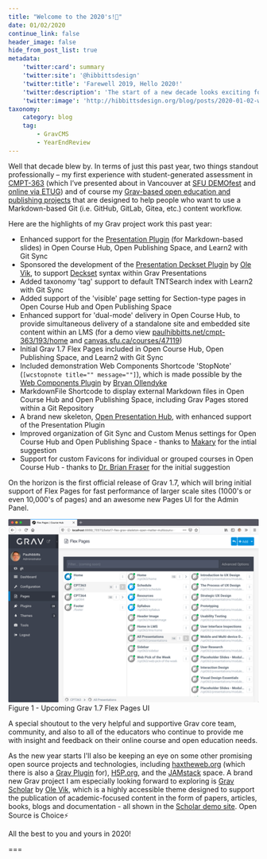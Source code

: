 ```yaml
---
title: "Welcome to the 2020's!🤝"
date: 01/02/2020
continue_link: false
header_image: false
hide_from_post_list: true
metadata:
    'twitter:card': summary
    'twitter:site': '@hibbittsdesign'
    'twitter:title': 'Farewell 2019, Hello 2020!'
    'twitter:description': 'The start of a new decade looks exciting for both Grav and my Grav-based open education projects'
    'twitter:image': 'http://hibbittsdesign.org/blog/posts/2020-01-02-welcome-to-the-2020s/screenshot.png'
taxonomy:
    category: blog
    tag:
        - GravCMS
        - YearEndReview
---
```


Well that decade blew by. In terms of just this past year, two things  standout professionally – my first experience with student-generated assessment in [CMPT-363](https://paulhibbitts.net/cmpt-363/193/home) (which I’ve presented about in Vancouver at [SFU DEMOfest](https://www.sfu.ca/cee/news/demofest-presenter-slides.html) and [online via ETUG](https://etug.ca/2019/11/13/student-generated-assessment-questions-the-journey-so-far/)) and of course my [Grav-based open education and publishing projects](https://github.com/hibbitts-design) that are designed to help people who want to use a Markdown-based Git (i.e. GitHub, GitLab, Gitea, etc.) content workflow.

Here are the highlights of my Grav project work this past year:

* Enhanced support for the [Presentation Plugin](https://github.com/OleVik/grav-plugin-presentation) (for Markdown-based slides) in Open Course Hub, Open Publishing Space, and Learn2 with Git Sync
* Sponsored the development of the [Presentation Deckset Plugin](https://github.com/OleVik/grav-plugin-presentation-deckset) by [Ole Vik](https://github.com/OleVik), to support [Deckset](https://www.deckset.com/) syntax within Grav Presentations
* Added taxonomy 'tag' support to default TNTSearch index with Learn2 with Git Sync
* Added support of the 'visible' page setting for Section-type pages in Open Course Hub and Open Publishing Space
* Enhanced support for 'dual-mode' delivery in Open Course Hub, to provide simultaneous delivery of a standalone site and embedded site content within an LMS (for a demo view [paulhibbitts.net/cmpt-363/193/home](https://paulhibbitts.net/cmpt-363/193/home) and [canvas.sfu.ca/courses/47119](https://canvas.sfu.ca/courses/47119))
* Initial Grav 1.7 Flex Pages included in Open Course Hub, Open Publishing Space, and Learn2 with Git Sync
* Included demonstration Web Components Shortcode 'StopNote' (`[wcstopnote title="" message=""]`), which is made possible by the [Web Components Plugin](https://github.com/elmsln/grav-plugin-webcomponents) by [Bryan Ollendyke](https://github.com/btopro)
* MarkdownFile Shortcode to display external Markdown files in Open Course Hub and Open Publishing Space, including Grav Pages stored within a Git Repository
* A brand new skeleton, [Open Presentation Hub](https://github.com/hibbitts-design/grav-skeleton-open-matter-presentation-hub), with enhanced support of the Presentation Plugin
* Improved organization of Git Sync and Custom Menus settings for Open Course Hub and Open Publishing Space - thanks to [Makary](https://github.com/MakaryGo) for the intial suggestion
* Support for custom Favicons for individual or grouped courses in Open Course Hub - thanks to [Dr. Brian Fraser](https://github.com/drbfraser) for the initial suggestion

On the horizon is the first official release of Grav 1.7, which will bring initial support of Flex Pages for fast performance of larger scale sites (1000's or even 10,000's of pages) and an awesome new Pages UI for the Admin Panel.

![Upcoming Grav 1.7 Flex Pages UI](screenshot.png)  
Figure 1 - Upcoming Grav 1.7 Flex Pages UI

A special shoutout to the very helpful and supportive Grav core team, community, and also to all of the educators who continue to provide me with insight and feedback on their online course and open education needs.

As the new year starts I'll also be keeping an eye on some other promising open source projects and technologies, including [haxtheweb.org](https://haxtheweb.org/) (which there is also a [Grav Plugin](https://github.com/elmsln/grav-plugin-hax) for), [H5P.org](https://h5p.org/), and the [JAMstack](https://jamstack.org/) space. A brand new Grav project I am especially looking forward to exploring is [Grav Scholar](https://github.com/OleVik/grav-skeleton-scholar) by [Ole Vik](https://github.com/OleVik), which is a highly accessible theme designed to support the publication of academic-focused content in the form of papers, articles, books, blogs and documentation - all shown in the [Scholar demo site](https://olevik.me/staging/grav-skeleton-scholar/). Open Source is Choice⚡️

All the best to you and yours in 2020!

===
